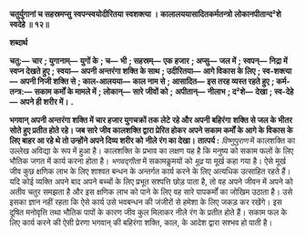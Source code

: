 **चतुर्युगानां च सहस्रमप्सु** **स्वपन्स्वयोदीरितया स्वशक्त्या ।** **कालालययासादितकर्मतन्त्रो** **लोकानपीतान्द²शे स्वदेहे ॥ १२॥** 

**शब्दार्थ** 

**चतु:—** **चार** **; युगानाम्—** **युगों के** **; च—** **भी** **; सहस्रम्—** **एक हजार** **; अप्सु—** **जल में** **; स्वपन्—** **निद्रा में स्वप्न देखते हुए** **; स्वया—** **अपनी अन्तरंगा शक्ति के साथ** **; उदीरितया—** **आगे विकास के लिए** **; स्व-शक्त्या—** **अपनी निजी शक्ति से** **; काल-आलयया—** **काल नाम से** **; आसादित—** **इस तरह व्यस्त रहते हुए** **; कर्म-तन्त्र:—** **सकाम कर्मों के मामले में** **; लोकान्—** **सारे जीवों को** **;** **अपीतान्—** **नीलाभ** **; द²शे—** **देखा** **; स्व-देहे—** **अपने ही शरीर में।** **.** 

**भगवान् अपनी अन्तरंगा शक्ति में चार हजार युगचक्रों तक लेटे रहे और अपनी बहिरंगा** **शक्ति से जल के भीतर सोते हुए प्रतीत होते रहे। जब सारे जीव कालशक्ति द्वारा प्रेरित होकर** **अपने सकाम कर्मों के आगे के विकास के लिए बाहर आ रहे थे तो उन्होंने अपने दिव्य शरीर को** **नीले रंग का देखा।** **तात्पर्य :** *विष्णुपुराण* में कालशक्ति का उल्लेख अविद्या के रूप में हुआ है। कालशक्ति के प्रभाव का लक्षण यह है कि मनुष्य को सकाम फलों के लिए भौतिक जगत में कार्य करना होता है। *भगवद्गीता* में सकामकॢमयों को *मूढ* या मूर्ख कहा गया है। ऐसे मूर्ख जीव कुछ क्षणिक लाभ के लिए शाश्वत बन्धन के अन्तर्गत कार्य करने के लिए अत्यधिक उत्साहित रहते हैं। यदि कोई व्यक्ति अपने बाद अपने बच्चों के लिए प्रभूत सश्पत्ति छोड़ पाता है, तो वह अपने जीवन में अपने को अतीव चतुर समझता है और इस क्षणिक लाभ को पाने के लिए वह सारे पापकर्मों का जोखिम उठाता है। उसे इसका ज्ञान नहीं रहता कि ऐसे कार्य उसे भवबन्धन की जंजीरों से हमेशा के लिए जकड़ कर रखेंगे। इस दूषित मनोवृत्ति तथा भौतिक पापों के कारण जीव कुल मिलाकर नीले रंग के प्रतीत होते हैं। सकाम फल के लिए कार्य करने की ऐसी प्रेरणा भगवान् की बहिरंगा शक्ति, काल, के आदेश द्वारा सश्भव हो पाती है।  